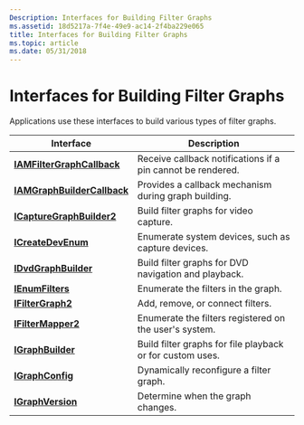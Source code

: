 ```yaml
---
Description: Interfaces for Building Filter Graphs
ms.assetid: 18d5217a-7f4e-49e9-ac14-2f4ba229e065
title: Interfaces for Building Filter Graphs
ms.topic: article
ms.date: 05/31/2018
---
```


# Interfaces for Building Filter Graphs

Applications use these interfaces to build various types of filter graphs.



| Interface                                                  | Description                                                 |
|------------------------------------------------------------|-------------------------------------------------------------|
| [**IAMFilterGraphCallback**](/windows/desktop/api/Strmif/nn-strmif-iamfiltergraphcallback)   | Receive callback notifications if a pin cannot be rendered. |
| [**IAMGraphBuilderCallback**](/windows/desktop/api/Strmif/nn-strmif-iamgraphbuildercallback) | Provides a callback mechanism during graph building.        |
| [**ICaptureGraphBuilder2**](/windows/desktop/api/Strmif/nn-strmif-icapturegraphbuilder2)     | Build filter graphs for video capture.                      |
| [**ICreateDevEnum**](/windows/desktop/api/Strmif/nn-strmif-icreatedevenum)                   | Enumerate system devices, such as capture devices.          |
| [**IDvdGraphBuilder**](/windows/desktop/api/Strmif/nn-strmif-idvdgraphbuilder)               | Build filter graphs for DVD navigation and playback.        |
| [**IEnumFilters**](/windows/desktop/api/Strmif/nn-strmif-ienumfilters)                       | Enumerate the filters in the graph.                         |
| [**IFilterGraph2**](/windows/desktop/api/Strmif/nn-strmif-ifiltergraph2)                     | Add, remove, or connect filters.                            |
| [**IFilterMapper2**](/windows/desktop/api/Strmif/nn-strmif-ifiltermapper2)                   | Enumerate the filters registered on the user's system.      |
| [**IGraphBuilder**](/windows/desktop/api/Strmif/nn-strmif-igraphbuilder)                     | Build filter graphs for file playback or for custom uses.   |
| [**IGraphConfig**](/windows/desktop/api/Strmif/nn-strmif-igraphconfig)                       | Dynamically reconfigure a filter graph.                     |
| [**IGraphVersion**](/windows/desktop/api/Strmif/nn-strmif-igraphversion)                     | Determine when the graph changes.                           |



 

 

 



